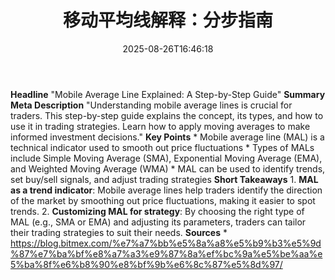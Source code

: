 ﻿---
title: "移动平均线解释：分步指南"
date: "2025-08-26T16:46:18"
category: "Markets"
summary: ""
slug: "移动平均线解释分步指南"
source_urls:
  - "https://blog.bitmex.com/%e7%a7%bb%e5%8a%a8%e5%b9%b3%e5%9d%87%e7%ba%bf%e8%a7%a3%e9%87%8a%ef%bc%9a%e5%be%aa%e5%ba%8f%e6%b8%90%e8%bf%9b%e6%8c%87%e5%8d%97/"
seo:
  title: "移动平均线解释：分步指南 | Hash n Hedge"
  description: ""
  keywords: ["news", "markets", "brief"]
---
**Headline** "Mobile Average Line Explained: A Step-by-Step Guide"  **Summary Meta Description** "Understanding mobile average lines is crucial for traders. This step-by-step guide explains the concept, its types, and how to use it in trading strategies. Learn how to apply moving averages to make informed investment decisions."  **Key Points**  * Mobile average line (MAL) is a technical indicator used to smooth out price fluctuations * Types of MALs include Simple Moving Average (SMA), Exponential Moving Average (EMA), and Weighted Moving Average (WMA) * MAL can be used to identify trends, set buy/sell signals, and adjust trading strategies  **Short Takeaways**  1. **MAL as a trend indicator**: Mobile average lines help traders identify the direction of the market by smoothing out price fluctuations, making it easier to spot trends. 2. **Customizing MAL for strategy**: By choosing the right type of MAL (e.g., SMA or EMA) and adjusting its parameters, traders can tailor their trading strategies to suit their needs.  **Sources**  * https://blog.bitmex.com/%e7%a7%bb%e5%8a%a8%e5%b9%b3%e5%9d%87%e7%ba%bf%e8%a7%a3%e9%87%8a%ef%bc%9a%e5%be%aa%e5%ba%8f%e6%b8%90%e8%bf%9b%e6%8c%87%e5%8d%97/ 
